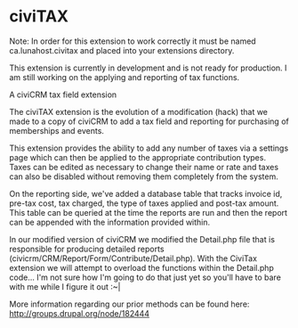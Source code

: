 civiTAX
=======

Note: In order for this extension to work correctly it must be named ca.lunahost.civitax and placed into your extensions directory.

This extension is currently in development and is not ready for production. I am still working on the applying and reporting of tax functions.

A civiCRM tax field extension 

The civiTAX extension is the evolution of a modification (hack) that we made to a copy of civiCRM to add a tax field and reporting for purchasing of memberships and events.

This extension provides the ability to add any number of taxes via a settings page which can then be applied to the appropriate contribution types. Taxes can be edited as necessary to change their name or rate and taxes can also be disabled without removing them completely from the system.

On the reporting side, we've added a database table that tracks invoice id, pre-tax cost, tax charged, the type of taxes applied and post-tax amount. This table can be queried at the time the reports are run and then the report can be appended with the information provided within. 

In our modified version of civiCRM we modified the Detail.php file that is responsible for producing detailed reports (civicrm/CRM/Report/Form/Contribute/Detail.php). With the CiviTax extension we will attempt to overload the functions within the Detail.php code... I'm not sure how I'm going to do that just yet so you'll have to bare with me while I figure it out :~|

More information regarding our prior methods can be found here: http://groups.drupal.org/node/182444 
